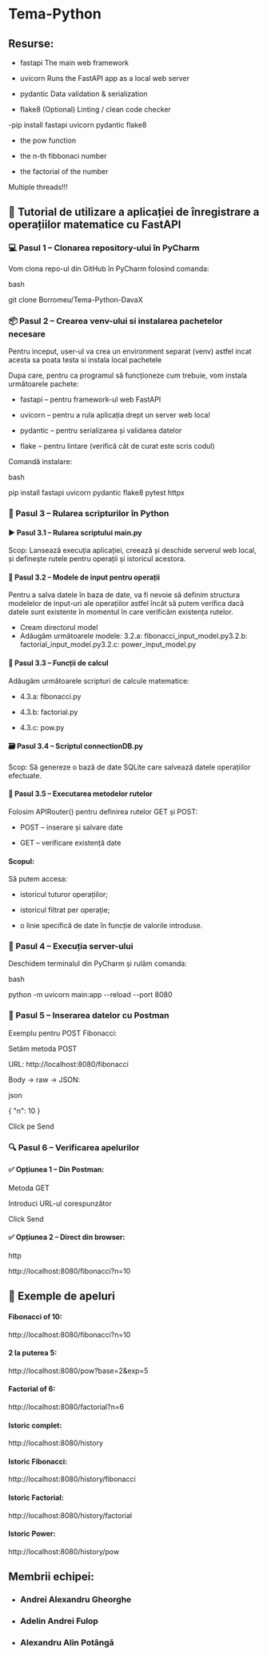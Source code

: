 # Tema-Python

## Resurse:



- fastapi	The main web framework


- uvicorn	Runs the FastAPI app as a local web server


- pydantic	Data validation & serialization


- flake8	(Optional) Linting / clean code checker

-pip install fastapi uvicorn pydantic flake8



- the pow function

- the n-th fibbonaci number

- the factorial of the number

Multiple threads!!!



## 📘 Tutorial de utilizare a aplicației de înregistrare a operațiilor matematice cu FastAPI


### 💻 Pasul 1 – Clonarea repository-ului în PyCharm
Vom clona repo-ul din GitHub în PyCharm folosind comanda:

bash

git clone Borromeu/Tema-Python-DavaX



### 📦 Pasul 2 – Crearea venv-ului si instalarea pachetelor necesare
Pentru inceput, user-ul va crea un environment separat (venv) astfel incat acesta sa poata testa si instala local pachetele

Dupa care, pentru ca programul să funcționeze cum trebuie, vom instala următoarele pachete:

- fastapi – pentru framework-ul web FastAPI

- uvicorn – pentru a rula aplicația drept un server web local

- pydantic – pentru serializarea și validarea datelor

- flake – pentru lintare (verifică cât de curat este scris codul)

Comandă instalare:

bash

pip install fastapi uvicorn pydantic flake8 pytest httpx



### 🧠 Pasul 3 – Rularea scripturilor în Python
#### ▶️ Pasul 3.1 – Rularea scriptului main.py 
Scop:
Lansează execuția aplicației, creează și deschide serverul web local, și definește rutele pentru operații și istoricul acestora.



#### 🧾 Pasul 3.2 – Modele de input pentru operații
Pentru a salva datele în baza de date, va fi nevoie să definim structura modelelor de input-uri ale operațiilor astfel încât să putem verifica dacă datele sunt existente în momentul în care verificăm existența rutelor.
- Cream directorul model
- Adăugăm următoarele modele: 3.2.a: fibonacci_input_model.py3.2.b: factorial_input_model.py3.2.c: power_input_model.py



#### 📐 Pasul 3.3 – Funcții de calcul
Adăugăm următoarele scripturi de calcule matematice:

- 4.3.a: fibonacci.py

- 4.3.b: factorial.py

- 4.3.c: pow.py



#### 🗃️ Pasul 3.4 – Scriptul connectionDB.py
Scop:
Să genereze o bază de date SQLite care salvează datele operațiilor efectuate.



#### 🔁 Pasul 3.5 – Executarea metodelor rutelor
Folosim APIRouter() pentru definirea rutelor GET și POST:

- POST – inserare și salvare date

- GET – verificare existență date

#### Scopul:
Să putem accesa:

- istoricul tuturor operațiilor;

- istoricul filtrat per operație;

- o linie specifică de date în funcție de valorile introduse.



### 🚀 Pasul 4 – Execuția server-ului
Deschidem terminalul din PyCharm și rulăm comanda:

bash

python -m uvicorn main:app --reload --port 8080



### 🧪 Pasul 5 – Inserarea datelor cu Postman
Exemplu pentru POST Fibonacci:

Setăm metoda POST

URL: http://localhost:8080/fibonacci

Body → raw → JSON:

json

{ "n": 10 }

Click pe Send



### 🔍 Pasul 6 – Verificarea apelurilor
#### ✅ Opțiunea 1 – Din Postman:
Metoda GET

Introduci URL-ul corespunzător

Click Send

#### ✅ Opțiunea 2 – Direct din browser:
http

http://localhost:8080/fibonacci?n=10

## 🔗 Exemple de apeluri
#### Fibonacci of 10:
http://localhost:8080/fibonacci?n=10

#### 2 la puterea 5:
http://localhost:8080/pow?base=2&exp=5

#### Factorial of 6:
http://localhost:8080/factorial?n=6

#### Istoric complet:
http://localhost:8080/history

#### Istoric Fibonacci:
http://localhost:8080/history/fibonacci

#### Istoric Factorial:
http://localhost:8080/history/factorial

#### Istoric Power:
http://localhost:8080/history/pow

## Membrii echipei:
- ### Andrei Alexandru Gheorghe
- ### Adelin Andrei Fulop
- ### Alexandru Alin Potângă
